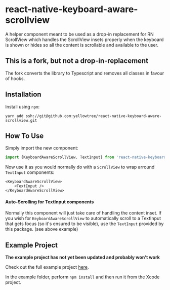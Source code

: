 # react-native-keyboard-aware-scrollview
A helper component meant to be used as a drop-in replacement for RN ScrollView which handles the ScrollView insets properly when the keyboard is shown or hides so all the content is scrollable and available to the user.

## This is a fork, but not a drop-in-replacement
The fork converts the library to Typescript and removes all classes in favour of hooks.

## Installation

Install using `npm`:
```
yarn add ssh://git@github.com:yellowtree/react-native-keyboard-aware-scrollview.git
```

## How To Use
Simply import the new component:

```ts
import {KeyboardAwareScrollView, TextInput} from 'react-native-keyboard-aware-scrollview'
```

Now use it as you would normally do with a `ScrollView` to wrap arround `TextInput` components:

```tsx
<KeyboardAwareScrollView>
    <TextInput />
</KeyboardAwareScrollView>
```

#### Auto-Scrolling for TextInput components

Normally this component will just take care of handling the content inset. If you wish for `KeyboardAwareScrollView` to automatically scroll to a TextInput that gets focus (so it's ensured to be visible), use the `TextInput` provided by
this package. (see above example)

## Example Project

**The example project has not yet been updated and probably won't work**

Check out the full example project [here](https://github.com/wix/react-native-keyboard-aware-scrollview/tree/master/example).

In the example folder, perform `npm install` and then run it from the Xcode project.
